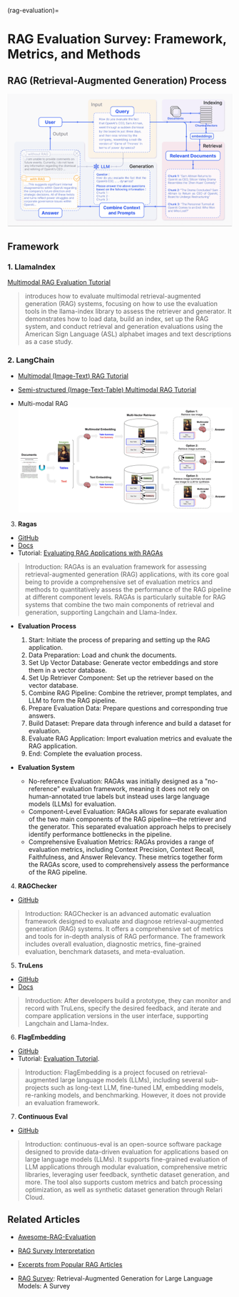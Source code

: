 (rag-evaluation)=

# RAG Evaluation Survey: Framework, Metrics, and Methods

## RAG (Retrieval-Augmented Generation) Process
![RAG Pipeline](../_static/RAG_Pipeline_1.png)

## Framework
### 1. **LlamaIndex**
[Multimodal RAG Evaluation Tutorial](https://docs.llamaindex.ai/en/stable/examples/evaluation/multi_modal/multi_modal_rag_evaluation/) 

> introduces how to evaluate multimodal retrieval-augmented generation (RAG) systems, focusing on how to use the evaluation tools in the llama-index library to assess the retriever and generator. It demonstrates how to load data, build an index, set up the RAG system, and conduct retrieval and generation evaluations using the American Sign Language (ASL) alphabet images and text descriptions as a case study.

### 2. **LangChain**
* [Multimodal (Image-Text) RAG Tutorial](https://github.com/langchain-ai/langchain/blob/master/cookbook/Multi_modal_RAG.ipynb) 

* [Semi-structured (Image-Text-Table) Multimodal RAG Tutorial](https://github.com/langchain-ai/langchain/blob/master/cookbook/Semi_structured_and_multi_modal_RAG.ipynb) 

* Multi-modal RAG
![Multi-modal RAG](../_static/MM_RAG_LangChain_1.png)

3. **Ragas**
* [GitHub](https://github.com/explodinggradients/ragas) 
* [Docs](https://docs.ragas.io/en/latest/getstarted/index.html) 
* Tutorial: [Evaluating RAG Applications with RAGAs](https://towardsdatascience.com/evaluating-rag-applications-with-ragas-81d67b0ee31a) 

> Introduction: RAGAs is an evaluation framework for assessing retrieval-augmented generation (RAG) applications, with its core goal being to provide a comprehensive set of evaluation metrics and methods to quantitatively assess the performance of the RAG pipeline at different component levels. RAGAs is particularly suitable for RAG systems that combine the two main components of retrieval and generation, supporting Langchain and Llama-Index.

* **Evaluation Process**
    1. Start: Initiate the process of preparing and setting up the RAG application.
    2. Data Preparation: Load and chunk the documents.
    3. Set Up Vector Database: Generate vector embeddings and store them in a vector database.
    4. Set Up Retriever Component: Set up the retriever based on the vector database.
    5. Combine RAG Pipeline: Combine the retriever, prompt templates, and LLM to form the RAG pipeline.
    6. Prepare Evaluation Data: Prepare questions and corresponding true answers.
    7. Build Dataset: Prepare data through inference and build a dataset for evaluation.
    8. Evaluate RAG Application: Import evaluation metrics and evaluate the RAG application.
    9. End: Complete the evaluation process.

* **Evaluation System**
    * No-reference Evaluation: RAGAs was initially designed as a "no-reference" evaluation framework, meaning it does not rely on human-annotated true labels but instead uses large language models (LLMs) for evaluation.
    * Component-Level Evaluation: RAGAs allows for separate evaluation of the two main components of the RAG pipeline—the retriever and the generator. This separated evaluation approach helps to precisely identify performance bottlenecks in the pipeline.
    * Comprehensive Evaluation Metrics: RAGAs provides a range of evaluation metrics, including Context Precision, Context Recall, Faithfulness, and Answer Relevancy. These metrics together form the RAGAs score, used to comprehensively assess the performance of the RAG pipeline.

4. **RAGChecker**
* [GitHub](https://github.com/amazon-science/RAGChecker) 
> Introduction: RAGChecker is an advanced automatic evaluation framework designed to evaluate and diagnose retrieval-augmented generation (RAG) systems. It offers a comprehensive set of metrics and tools for in-depth analysis of RAG performance. The framework includes overall evaluation, diagnostic metrics, fine-grained evaluation, benchmark datasets, and meta-evaluation.

5. **TruLens**
* [GitHub](https://github.com/truera/trulens) 
* [Docs](https://www.trulens.org/trulens/getting_started/quickstarts/quickstart/) 
> Introduction: After developers build a prototype, they can monitor and record with TruLens, specify the desired feedback, and iterate and compare application versions in the user interface, supporting Langchain and Llama-Index.

6. **FlagEmbedding**
* [GitHub](https://github.com/FlagOpen/FlagEmbedding) 
* Tutorial: [Evaluation Tutorial](https://github.com/FlagOpen/FlagEmbedding/blob/master/Tutorials/4_Evaluation).
> Introduction: FlagEmbedding is a project focused on retrieval-augmented large language models (LLMs), including several sub-projects such as long-text LLM, fine-tuned LM, embedding models, re-ranking models, and benchmarking. However, it does not provide an evaluation framework. 


7. **Continuous Eval**
* [GitHub](https://github.com/relari-ai/continuous-eval) 
> Introduction: continuous-eval is an open-source software package designed to provide data-driven evaluation for applications based on large language models (LLMs). It supports fine-grained evaluation of LLM applications through modular evaluation, comprehensive metric libraries, leveraging user feedback, synthetic dataset generation, and more. The tool also supports custom metrics and batch processing optimization, as well as synthetic dataset generation through Relari Cloud.

## Related Articles
* [Awesome-RAG-Evaluation](https://github.com/YHPeter/Awesome-RAG-Evaluation/blob/main/README_cn.md) 

* [RAG Survey Interpretation](https://zhuanlan.zhihu.com/p/673392898) 

* [Excerpts from Popular RAG Articles](https://zhuanlan.zhihu.com/p/673392898) 

* [RAG Survey](https://arxiv.org/abs/2312.10997): Retrieval-Augmented Generation for Large Language Models: A Survey

